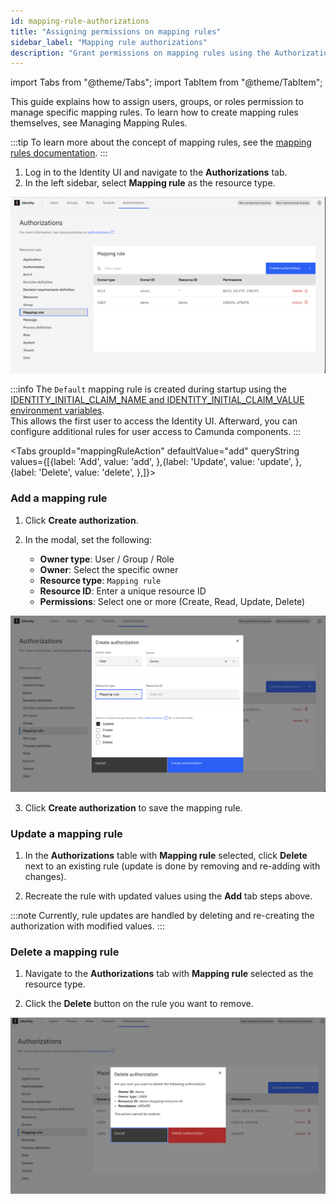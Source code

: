 ```yaml
---
id: mapping-rule-authorizations
title: "Assigning permissions on mapping rules"
sidebar_label: "Mapping rule authorizations"
description: "Grant permissions on mapping rules using the Authorizations UI in Identity."
---
```


import Tabs from "@theme/Tabs";
import TabItem from "@theme/TabItem";

This guide explains how to assign users, groups, or roles permission to manage specific mapping rules. To learn how to create mapping rules themselves, see Managing Mapping Rules.

:::tip
To learn more about the concept of mapping rules, see the [mapping rules documentation](../../concepts/mapping-rules.md).
:::

1. Log in to the Identity UI and navigate to the **Authorizations** tab.
2. In the left sidebar, select **Mapping rule** as the resource type.

![authorizations-mapping-rule-tab.png](../img/authorizations-mapping-rule-tab.png)

:::info
The `Default` mapping rule is created during startup using the [IDENTITY_INITIAL_CLAIM_NAME and IDENTITY_INITIAL_CLAIM_VALUE environment variables](/self-managed/identity/miscellaneous/configuration-variables.md#oidc-configuration).  
This allows the first user to access the Identity UI. Afterward, you can configure additional rules for user access to Camunda components.
:::

<Tabs groupId="mappingRuleAction" defaultValue="add" queryString
values={[{label: 'Add', value: 'add', },{label: 'Update', value: 'update', },{label: 'Delete', value: 'delete', },]}>

<TabItem value="add">

### Add a mapping rule

1. Click **Create authorization**.

2. In the modal, set the following:
   - **Owner type**: User / Group / Role
   - **Owner**: Select the specific owner
   - **Resource type**: `Mapping rule`
   - **Resource ID**: Enter a unique resource ID
   - **Permissions**: Select one or more (Create, Read, Update, Delete)

![create-mapping-rule-authorization-modal.png](../img/create-mapping-rule-authorization-modal.png)

3. Click **Create authorization** to save the mapping rule.

</TabItem>

<TabItem value="update">

### Update a mapping rule

1. In the **Authorizations** table with **Mapping rule** selected, click **Delete** next to an existing rule (update is done by removing and re-adding with changes).

2. Recreate the rule with updated values using the **Add** tab steps above.

:::note
Currently, rule updates are handled by deleting and re-creating the authorization with modified values.
:::

</TabItem>

<TabItem value="delete">

### Delete a mapping rule

1. Navigate to the **Authorizations** tab with **Mapping rule** selected as the resource type.

2. Click the **Delete** button on the rule you want to remove.

![delete-mapping-rule.png](../img/delete-mapping-rule.png)

</TabItem>

</Tabs>